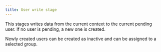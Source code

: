 ```yaml
---
title: User write stage
---
```


This stages writes data from the current context to the current pending user. If no user is pending, a new one is created.

Newly created users can be created as inactive and can be assigned to a selected group.
